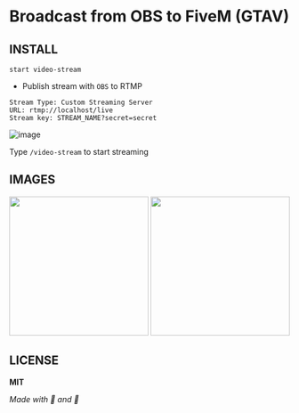 # Broadcast from OBS to FiveM (GTAV)

## INSTALL

```
start video-stream
```

- Publish stream with `OBS` to RTMP
```
Stream Type: Custom Streaming Server
URL: rtmp://localhost/live
Stream key: STREAM_NAME?secret=secret
```

![image](https://user-images.githubusercontent.com/15322107/120051014-450e0d00-c01f-11eb-8096-5a17716d7ede.png)

Type `/video-stream` to start streaming

## IMAGES

<img src="https://user-images.githubusercontent.com/15322107/120053908-27e03b00-c02d-11eb-8697-0a4da4d86e0e.png" height="250">

<img src="https://user-images.githubusercontent.com/15322107/120053907-26af0e00-c02d-11eb-82da-52131000e3c0.png" height="250">

## LICENSE
__MIT__


_Made with 🍂 and 🐌_
